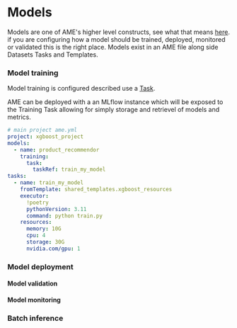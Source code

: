# Models

Models are one of AME's higher level constructs, see what that means [here](). if you are configuring how a model should be trained, deployed, monitored or validated this is the right place.
Models exist in an AME file along side Datasets Tasks and Templates.

### Model training

Model training is configured described use a [Task](tasks.md).

AME can be deployed with a an MLflow instance which will be exposed to the Training Task allowing for simply storage and retrievel of models and metrics.


```yaml
# main project ame.yml
project: xgboost_project
models:
  - name: product_recommendor
    training:
      task: 
        taskRef: train_my_model 
tasks:
  - name: train_my_model
    fromTemplate: shared_templates.xgboost_resources
    executor:
      !poetry
      pythonVersion: 3.11
      command: python train.py
    resources:
      memory: 10G 
      cpu: 4 
      storage: 30G 
      nvidia.com/gpu: 1 
```


### Model deployment 

#### Model validation

#### Model monitoring

### Batch inference
